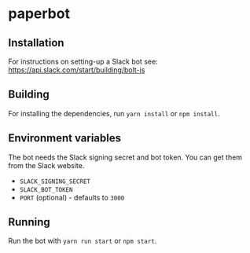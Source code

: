 # paperbot
## Installation
For instructions on setting-up a Slack bot see: https://api.slack.com/start/building/bolt-js

## Building
For installing the dependencies, run `yarn install` or `npm install`.

## Environment variables
The bot needs the Slack signing secret and bot token. You can get them from the Slack website.
- `SLACK_SIGNING_SECRET`
- `SLACK_BOT_TOKEN`
- `PORT` (optional) - defaults to `3000`

## Running
Run the bot with `yarn run start` or `npm start`.
